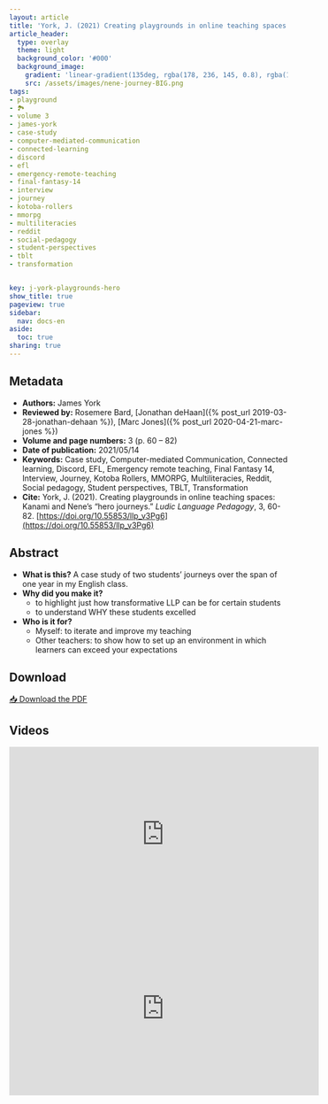 ```yaml
---
layout: article
title: 'York, J. (2021) Creating playgrounds in online teaching spaces: Kanami and Nene’s “hero journeys”'
article_header:
  type: overlay
  theme: light
  background_color: '#000'
  background_image:
    gradient: 'linear-gradient(135deg, rgba(178, 236, 145, 0.8), rgba(147, 81, 182, 0.8))'
    src: /assets/images/nene-journey-BIG.png
tags:
- playground
- 🏞
- volume 3
- james-york
- case-study
- computer-mediated-communication
- connected-learning
- discord
- efl
- emergency-remote-teaching
- final-fantasy-14
- interview
- journey
- kotoba-rollers
- mmorpg
- multiliteracies
- reddit
- social-pedagogy
- student-perspectives
- tblt
- transformation


key: j-york-playgrounds-hero
show_title: true
pageview: true
sidebar:
  nav: docs-en
aside:
  toc: true
sharing: true
---
```


<meta name="citation_title" content="Creating playgrounds in online teaching spaces: Kanami and Nene’s 'hero journeys'">
<meta name="citation_author" content="York, James">
<meta name="citation_publication_date" content="2021/05/14">
<meta name="citation_journal_title" content="Ludic Language Pedagogy">
<meta name="citation_volume" content="3">
<meta name="citation_firstpage" content="60">
<meta name="citation_lastpage" content="82">
<meta name="citation_pdf_url" content="http://www.llpjournal.org/assets/publication-pdfs/york-creating-playgrounds-hero-journeys.pdf">

<!--more-->

## Metadata

- **Authors:** James York
- **Reviewed by:** Rosemere Bard, [Jonathan deHaan]({% post_url 2019-03-28-jonathan-dehaan %}), [Marc Jones]({% post_url 2020-04-21-marc-jones %})
- **Volume and page numbers:** 3 (p. 60 – 82)
- **Date of publication:** 2021/05/14
- **Keywords:** Case study, Computer-mediated Communication, Connected learning, Discord, EFL, Emergency remote teaching, Final Fantasy 14, Interview, Journey, Kotoba Rollers, MMORPG, Multiliteracies, Reddit, Social pedagogy, Student perspectives, TBLT, Transformation
- **Cite:** York, J. (2021). Creating playgrounds in online teaching spaces: Kanami and Nene’s “hero journeys.” *Ludic Language Pedagogy*, 3, 60-82. [https://doi.org/10.55853/llp_v3Pg6](https://doi.org/10.55853/llp_v3Pg6)

## Abstract

- **What is this?** A case study of two students’ journeys over the span of one year in my English class.
- **Why did you make it?** 
  - to highlight just how transformative LLP can be for certain students 
  - to understand WHY these students excelled
- **Who is it for?**
  - Myself: to iterate and improve my teaching
  - Other teachers: to show how to set up an environment in which learners can exceed your expectations


## Download

<a class="button button--action button--rounded button--lg" href="/assets/publication-pdfs/j-york-creating-playgrounds-hero-journeys.pdf"><i class="fas fa-file-download"></i> 📥 Download the PDF </a>

## Videos

<iframe width="560" height="315" src="https://www.youtube.com/embed/2pCFb7DiMEA" title="YouTube video player" frameborder="0" allow="accelerometer; autoplay; clipboard-write; encrypted-media; gyroscope; picture-in-picture" allowfullscreen></iframe>

<iframe width="560" height="315" src="https://www.youtube.com/embed/1jchjBRMZnU" title="YouTube video player" frameborder="0" allow="accelerometer; autoplay; clipboard-write; encrypted-media; gyroscope; picture-in-picture" allowfullscreen></iframe>